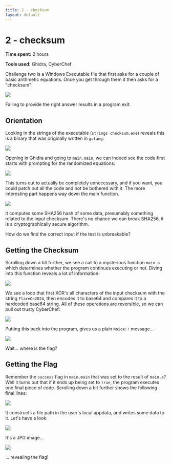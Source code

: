 ```yaml
---
title: 2 - checksum
layout: default
---
```


# 2 - checksum

**Time spent:** 2 hours

**Tools used:** Ghidra, CyberChef

Challenge two is a Windows Executable file that first asks for a couple of basic arithmetic equations.
Once you get through them it then asks for a "checksum":

![](img/01.png)

Failing to provide the right answer results in a program exit.


## Orientation

Looking in the strings of the executable (`strings checksum.exe`) reveals this is a binary that was originally written in `golang`:

![](img/02.png)


Opening in Ghidra and going to `main.main`, we can indeed see the code first starts with prompting for the randomized equations:

![](img/03.png)

This turns out to actually be completely unnecessary, and if you want, you could patch out all the code and not be bothered with it.
The more interesting part happens way down the main function.

![](img/04.png)

It computes some SHA256 hash of some data, presumably something related to the input checksum.
There's no chance we can break SHA256, it is a cryptographically secure algorithm.

How do we find the correct input if the test is unbreakable?

## Getting the Checksum

Scrolling down a bit further, we see a call to a mysterious function `main.a` which determines whether the program continues executing or not.
Diving into this function reveals a lot of information:

![](img/05.png)

We see a loop that first XOR's all characters of the input checksum with the string `FlareOn2024`, then encodes it to base64 and compares it to a hardcoded base64 string.
All of these operations are reversible, so we can pull out trusty CyberChef:

![](img/06.png)

Putting this back into the program, gives us a plain `Noice!!` message...

![](img/07.png)

Wait... where is the flag?

## Getting the Flag

Remember the `success` flag in `main.main` that was set to the result of `main.a`? 
Well it turns out that if it ends up being set to `true`, the program executes one final piece of code.
Scrolling down a bit further shows the following final lines:

![](img/08.png)

It constructs a file path in the user's local appdata, and writes some data to it.
Let's have a look:

![](img/09.png)

It's a JPG image...

![](img/REAL_FLAREON_FLAG.JPG)

... revealing the flag!